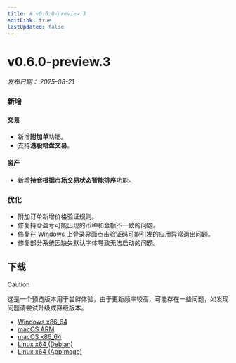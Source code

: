```yaml
---
title: # v0.6.0-preview.3
editLink: true
lastUpdated: false
---
```


# v0.6.0-preview.3  <Badge type="warning" text="preview" />

_发布日期： 2025-08-21_

### 新增

#### 交易
- 新增**附加单**功能。
- 支持**港股暗盘交易**。

#### 资产
- 新增**持仓根据市场交易状态智能排序**功能。

### 优化
- 附加订单新增价格验证规则。
- 修复持仓盈亏可能出现的币种和金额不一致的问题。
- 修复在 Windows 上登录界面点击验证码可能引发的应用异常退出问题。
- 修复部分系统因缺失默认字体导致无法启动的问题。

## 下载


> [!CAUTION]
> 这是一个预览版本用于尝鲜体验，由于更新频率较高，可能存在一些问题，如发现问题请尝试升级或降级版本。


- [Windows x86_64](https://assets.lbkrs.com/github/release/longbridge-desktop/preview/longbridge-v0.6.0-preview.3-windows-x86_64.exe)
- [macOS ARM](https://assets.lbkrs.com/github/release/longbridge-desktop/preview/longbridge-v0.6.0-preview.3-macos-aarch64.dmg)
- [macOS x86_64](https://assets.lbkrs.com/github/release/longbridge-desktop/preview/longbridge-v0.6.0-preview.3-macos-x86_64.dmg)
- [Linux x64 (Debian)](https://assets.lbkrs.com/github/release/longbridge-desktop/preview/longbridge-v0.6.0-preview.3-linux-x86_64.deb)
- [Linux x64 (AppImage)](https://assets.lbkrs.com/github/release/longbridge-desktop/preview/longbridge-v0.6.0-preview.3-linux-x86_64.AppImage)